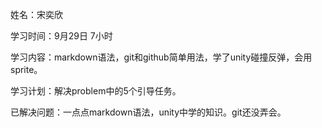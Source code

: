 姓名：宋奕欣

学习时间：9月29日 7小时

学习内容：markdown语法，git和github简单用法，学了unity碰撞反弹，会用sprite。

学习计划：解决problem中的5个引导任务。

已解决问题：一点点markdown语法，unity中学的知识。git还没弄会。